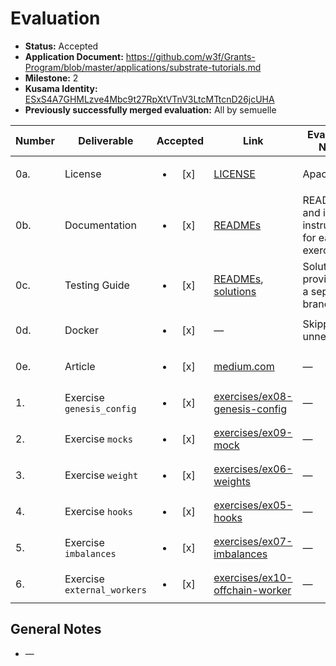 # Evaluation

- **Status:** Accepted
- **Application Document:** https://github.com/w3f/Grants-Program/blob/master/applications/substrate-tutorials.md
- **Milestone:** 2
- **Kusama Identity:** [ESxS4A7GHMLzve4Mbc9t27RpXtVTnV3LtcMTtcnD26jcUHA](https://polkascan.io/pre/kusama/account/ESxS4A7GHMLzve4Mbc9t27RpXtVTnV3LtcMTtcnD26jcUHA)
- **Previously successfully merged evaluation:** All by semuelle

| Number | Deliverable                 |        Accepted        | Link                                                                                                                                                                                                                                                   | Evaluation Notes                                  |
| ------ | --------------------------- | :--------------------: | ------------------------------------------------------------------------------------------------------------------------------------------------------------------------------------------------------------------------------------------------------ | ------------------------------------------------- |
| 0a.    | License                     | <ul><li>[x] </li></ul> | [LICENSE](https://github.com/rusty-crewmates/substrate-tutorials/blob/ab1a16c78dea616c9081d246288088fb6a9583ae/LICENSE)                                                                                                                                | Apache 2.0                                        |
| 0b.    | Documentation               | <ul><li>[x] </li></ul> | [READMEs](https://github.com/rusty-crewmates/substrate-tutorials/tree/ab1a16c78dea616c9081d246288088fb6a9583ae/exercises)                                                                                                                              | README and inline instructions for each exercise. |
| 0c.    | Testing Guide               | <ul><li>[x] </li></ul> | [READMEs](https://github.com/rusty-crewmates/substrate-tutorials/tree/ab1a16c78dea616c9081d246288088fb6a9583ae/exercises), [solutions](https://github.com/rusty-crewmates/substrate-tutorials/tree/b8da46c6e4ddb57750c6b77759e6e52655950500/exercises) | Solutions provided in a separate branch.          |
| 0d.    | Docker                      | <ul><li>[x] </li></ul> | —                                                                                                                                                                                                                                                      | Skipped, unnecessary                              |
| 0e.    | Article                     | <ul><li>[x] </li></ul> | [medium.com](https://medium.com/@timothedelabrouille/learn-substrate-hands-on-5126069d1334)                                                                                                                                                            | —                                                 |
| 1.     | Exercise `genesis_config`   | <ul><li>[x] </li></ul> | [exercises/ex08-genesis-config](https://github.com/rusty-crewmates/substrate-tutorials/tree/ab1a16c78dea616c9081d246288088fb6a9583ae/exercises/ex08-genesis-config)                                                                                    | —                                                 |
| 2.     | Exercise `mocks`            | <ul><li>[x] </li></ul> | [exercises/ex09-mock](https://github.com/rusty-crewmates/substrate-tutorials/tree/ab1a16c78dea616c9081d246288088fb6a9583ae/exercises/ex09-mock)                                                                                                        | —                                                 |
| 3.     | Exercise `weight`           | <ul><li>[x] </li></ul> | [exercises/ex06-weights](https://github.com/rusty-crewmates/substrate-tutorials/tree/ab1a16c78dea616c9081d246288088fb6a9583ae/exercises/ex06-weights)                                                                                                  | —                                                 |
| 4.     | Exercise `hooks`            | <ul><li>[x] </li></ul> | [exercises/ex05-hooks](https://github.com/rusty-crewmates/substrate-tutorials/tree/ab1a16c78dea616c9081d246288088fb6a9583ae/exercises/ex05-hooks)                                                                                                      | —                                                 |
| 5.     | Exercise `imbalances`       | <ul><li>[x] </li></ul> | [exercises/ex07-imbalances](https://github.com/rusty-crewmates/substrate-tutorials/tree/ab1a16c78dea616c9081d246288088fb6a9583ae/exercises/ex07-imbalances)                                                                                            | —                                                 |
| 6.     | Exercise `external_workers` | <ul><li>[x] </li></ul> | [exercises/ex10-offchain-worker](https://github.com/rusty-crewmates/substrate-tutorials/tree/ab1a16c78dea616c9081d246288088fb6a9583ae/exercises/ex10-offchain-worker)                                                                                  | —                                                 |

## General Notes

- —
